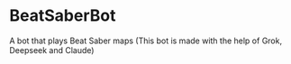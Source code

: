 # BeatSaberBot
A bot that plays Beat Saber maps (This bot is made with the help of Grok, Deepseek and Claude)
